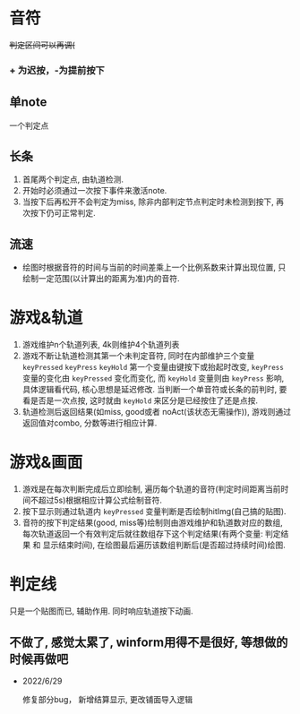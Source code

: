 # 音符
~~判定区间可以再调(~~
### + 为迟按，-为提前按下
## 单note
  一个判定点 

## 长条
  1. 首尾两个判定点, 由轨道检测.
  2. 开始时必须通过一次按下事件来激活note. 
  3. 当按下后再松开不会判定为miss, 除非内部判定节点判定时未检测到按下, 再次按下仍可正常判定.
## 流速
- 绘图时根据音符的时间与当前的时间差乘上一个比例系数来计算出现位置, 只绘制一定范围(以计算出的距离为准)内的音符.

# 游戏&轨道
  1. 游戏维护n个轨道列表, 4k则维护4个轨道列表
  2. 游戏不断让轨道检测其第一个未判定音符, 同时在内部维护三个变量 `keyPressed` `keyPress` `keyHold` 第一个变量由键按下或抬起时改变, `keyPress` 变量的变化由 `keyPressed` 变化而变化, 而 `keyHold` 变量则由 `keyPress` 影响, 具体逻辑看代码, 核心思想是延迟修改. 当判断一个单音符或长条的前判时, 要看是否是一次点按, 这时就由 `keyHold` 来区分是已经按住了还是点按.
  3. 轨道检测后返回结果(如miss, good或者 noAct(该状态无需操作)), 游戏则通过返回值对combo, 分数等进行相应计算.
# 游戏&画面
  1. 游戏是在每次判断完成后立即绘制, 遍历每个轨道的音符(判定时间距离当前时间不超过5s)根据相应计算公式绘制音符.
  2. 按下显示则通过轨道内 `keyPressed` 变量判断是否绘制hitImg(自己搞的贴图).
  3. 音符的按下判定结果(good, miss等)绘制则由游戏维护和轨道数对应的数组, 每次轨道返回一个有效判定后就往数组存下这个判定结果(有两个变量: 判定结果 和 显示结束时间), 在绘图最后遍历该数组判断后(是否超过持续时间)绘图. 
# 判定线
只是一个贴图而已, 辅助作用. 同时响应轨道按下动画.

## 不做了, 感觉太累了, winform用得不是很好, 等想做的时候再做吧

- 2022/6/29  

   修复部分bug， 新增结算显示, 更改铺面导入逻辑

